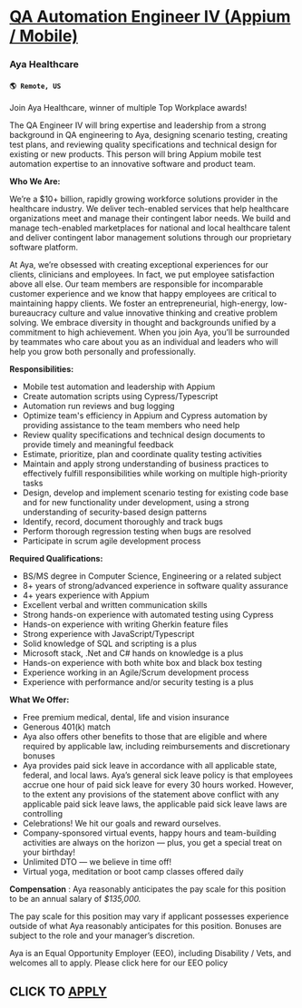 # [QA Automation Engineer IV (Appium / Mobile)](https://www.remotewlb.com/apply/qa-automation-engineer-iv-appium-mobile)  
### Aya Healthcare  
#### `🌎 Remote, US`  

Join Aya Healthcare, winner of multiple Top Workplace awards!

The QA Engineer IV will bring expertise and leadership from a strong background in QA engineering to Aya, designing scenario testing, creating test plans, and reviewing quality specifications and technical design for existing or new products. This person will bring Appium mobile test automation expertise to an innovative software and product team.

**Who We Are:**

We’re a $10+ billion, rapidly growing workforce solutions provider in the healthcare industry. We deliver tech-enabled services that help healthcare organizations meet and manage their contingent labor needs. We build and manage tech-enabled marketplaces for national and local healthcare talent and deliver contingent labor management solutions through our proprietary software platform.

At Aya, we’re obsessed with creating exceptional experiences for our clients, clinicians and employees. In fact, we put employee satisfaction above all else. Our team members are responsible for incomparable customer experience and we know that happy employees are critical to maintaining happy clients. We foster an entrepreneurial, high-energy, low-bureaucracy culture and value innovative thinking and creative problem solving. We embrace diversity in thought and backgrounds unified by a commitment to high achievement. When you join Aya, you’ll be surrounded by teammates who care about you as an individual and leaders who will help you grow both personally and professionally.

**Responsibilities:**

  * Mobile test automation and leadership with Appium
  * Create automation scripts using Cypress/Typescript
  * Automation run reviews and bug logging
  * Optimize team's efficiency in Appium and Cypress automation by providing assistance to the team members who need help
  * Review quality specifications and technical design documents to provide timely and meaningful feedback
  * Estimate, prioritize, plan and coordinate quality testing activities
  * Maintain and apply strong understanding of business practices to effectively fulfill responsibilities while working on multiple high-priority tasks
  * Design, develop and implement scenario testing for existing code base and for new functionality under development, using a strong understanding of security-based design patterns
  * Identify, record, document thoroughly and track bugs
  * Perform thorough regression testing when bugs are resolved
  * Participate in scrum agile development process

**Required Qualifications:**

  * BS/MS degree in Computer Science, Engineering or a related subject
  * 8+ years of strong/advanced experience in software quality assurance
  * 4+ years experience with Appium
  * Excellent verbal and written communication skills
  * Strong hands-on experience with automated testing using Cypress
  * Hands-on experience with writing Gherkin feature files
  * Strong experience with JavaScript/Typescript
  * Solid knowledge of SQL and scripting is a plus
  * Microsoft stack, .Net and C# hands on knowledge is a plus
  * Hands-on experience with both white box and black box testing
  * Experience working in an Agile/Scrum development process
  * Experience with performance and/or security testing is a plus

**What We Offer:**

  * Free premium medical, dental, life and vision insurance
  * Generous 401(k) match
  * Aya also offers other benefits to those that are eligible and where required by applicable law, including reimbursements and discretionary bonuses
  * Aya provides paid sick leave in accordance with all applicable state, federal, and local laws. Aya’s general sick leave policy is that employees accrue one hour of paid sick leave for every 30 hours worked. However, to the extent any provisions of the statement above conflict with any applicable paid sick leave laws, the applicable paid sick leave laws are controlling
  * Celebrations! We hit our goals and reward ourselves. 
  * Company-sponsored virtual events, happy hours and team-building activities are always on the horizon — plus, you get a special treat on your birthday!
  * Unlimited DTO — we believe in time off! 
  * Virtual yoga, meditation or boot camp classes offered daily

**Compensation** : Aya reasonably anticipates the pay scale for this position to be an annual salary of _$135,000._

The pay scale for this position may vary if applicant possesses experience outside of what Aya reasonably anticipates for this position. Bonuses are subject to the role and your manager’s discretion.

Aya is an Equal Opportunity Employer (EEO), including Disability / Vets, and welcomes all to apply. Please click here for our EEO policy

  
## CLICK TO [APPLY](https://www.remotewlb.com/apply/qa-automation-engineer-iv-appium-mobile)

